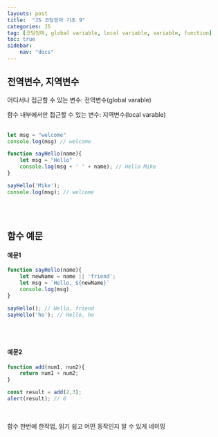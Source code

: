 ```yaml
---
layouts: post
title:  "JS 코딩앙마 기초 9"
categories: JS
tag: [코딩앙마, global variable, local variable, variable, function]
toc: true
sidebar:
    nav: "docs"
---
```


## 전역변수, 지역변수

어디서나 접근할 수 있는 변수: 전역변수(global varable) <br/>

함수 내부에서만 접근할 수 있는 변수: 지역변수(local varable)<br/>
<br/>

```js
let msg = "welcome"
console.log(msg) // welcome

function sayHello(name){
    let msg = "Hello"
    console.log(msg + ' ' + name); // Hello Mike
}

sayHello('Mike');
console.log(msg); // welcome
```
<br/>
<br/>

## 함수 예문

#### 예문1

```js
function sayHello(name){
    let newName = name || 'friend';
    let msg = `Hello, ${newName}`
    console.log(msg)
}

sayHello(); // Hello, friend
sayHello('ho'); // Hello, ho
```

<br/>
<br/>

#### 예문2

```js
function add(num1, num2){
    return num1 + num2;
}

const result = add(2,3);
alert(result); // 6
```

<br/>

함수 한번에 한작업, 읽기 쉽고 어떤 동작인지 알 수 있게 네이밍